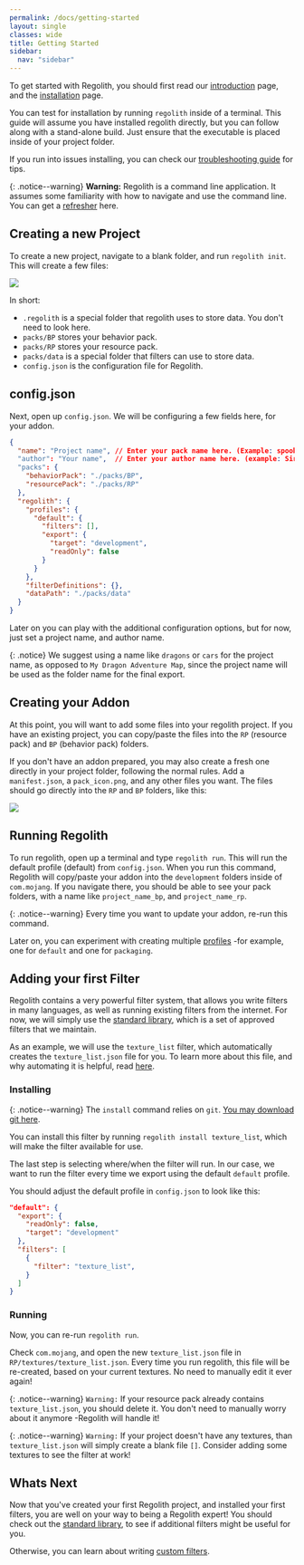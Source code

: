 ```yaml
---
permalink: /docs/getting-started
layout: single
classes: wide
title: Getting Started
sidebar:
  nav: "sidebar"
---
```


To get started with Regolith, you should first read our [introduction](/regolith/docs/introduction) page, and the [installation](/regolith/docs/installing) page.

You can test for installation by running `regolith` inside of a terminal. This guide will assume you have installed regolith directly, but you can follow along with a stand-alone build. Just ensure that the executable is placed inside of your project folder.

If you run into issues installing, you can check our [troubleshooting guide](/regolith/docs/troubleshooting) for tips.

{: .notice--warning}
**Warning:** Regolith is a command line application. It assumes some familiarity with how to navigate and use the command line. You can get a [refresher](https://tutorial.djangogirls.org/en/intro_to_command_line/) here.


## Creating a new Project

To create a new project, navigate to a blank folder, and run `regolith init`. This will create a few files:


![](/regolith/assets/images/introduction/project_folder.png)

In short:
 - `.regolith` is a special folder that regolith uses to store data. You don't need to look here.
 - `packs/BP` stores your behavior pack.
 - `packs/RP` stores your resource pack.
 - `packs/data` is a special folder that filters can use to store data.
 - `config.json` is the configuration file for Regolith.

## config.json

Next, open up `config.json`. We will be configuring a few fields here, for your addon.

```json
{
  "name": "Project name", // Enter your pack name here. (Example: spooky_gravestones)
  "author": "Your name",  // Enter your author name here. (example: SirLich)
  "packs": {
    "behaviorPack": "./packs/BP",
    "resourcePack": "./packs/RP"
  },
  "regolith": {
    "profiles": {
      "default": {
        "filters": [],
        "export": {
          "target": "development",
          "readOnly": false
        }
      }
    },
    "filterDefinitions": {},
    "dataPath": "./packs/data"
  }
}
```

Later on you can play with the additional configuration options, but for now, just set a project name, and author name.

{: .notice}
We suggest using a name like `dragons` or `cars` for the project name, as opposed to `My Dragon Adventure Map`, since the project name will be used as the folder name for the final export.

## Creating your Addon

At this point, you will want to add some files into your regolith project. If you have an existing project, you can copy/paste the files into the `RP` (resource pack) and `BP` (behavior pack) folders. 

If you don't have an addon prepared, you may also create a fresh one directly in your project folder, following the normal rules. Add a `manifest.json`, a `pack_icon.png`, and any other files you want. The files should go directly into the `RP` and `BP` folders, like this:

![](/regolith/assets/images/introduction/project_folder2.png)


## Running Regolith

To run regolith, open up a terminal and type `regolith run`. This will run the default profile (default) from `config.json`. When you run this command, Regolith will copy/paste your addon into the `development` folders inside of `com.mojang`. If you navigate there, you should be able to see your pack folders, with a name like `project_name_bp`, and `project_name_rp`.

{: .notice--warning}
Every time you want to update your addon, re-run this command.

Later on, you can experiment with creating multiple [profiles](/regolith/docs/profiles) -for example, one for `default` and one for `packaging`.

## Adding your first Filter

Regolith contains a very powerful filter system, that allows you write filters in many languages, as well as running existing filters from the internet. For now, we will simply use the [standard library](/regolith/docs/standard-filters), which is a set of approved filters that we maintain. 

As an example, we will use the `texture_list` filter, which automatically creates the `texture_list.json` file for you. To learn more about this file, and why automating it is helpful, read [here](https://wiki.bedrock.dev/visuals/textures-list.html).

### Installing

{: .notice--warning}
The `install` command relies on `git`. [You may download git here](https://git-scm.com/download/win).

You can install this filter by running `regolith install texture_list`, which will make the filter available for use. 

The last step is selecting where/when the filter will run. In our case, we want to run the filter every time we export using the default `default` profile.

You should adjust the default profile in `config.json` to look like this:

```json
"default": {
  "export": {
    "readOnly": false,
    "target": "development"
  },
  "filters": [
    {
      "filter": "texture_list",
    }
  ]
}
```

### Running

Now, you can re-run `regolith run`.

Check `com.mojang`, and open the new `texture_list.json` file in `RP/textures/texture_list.json`. Every time you run regolith, this file will be re-created, based on your current textures. No need to manually edit it ever again!

{: .notice--warning}
`Warning:` If your resource pack already contains `texture_list.json`, you should delete it. You don't need to manually worry about it anymore -Regolith will handle it!

{: .notice--warning}
`Warning:` If your project doesn't have any textures, than `texture_list.json` will simply create a blank file `[]`. Consider adding some textures to see the filter at work!

## Whats Next

Now that you've created your first Regolith project, and installed your first filters, you are well on your way to being a Regolith expert! You should check out the [standard library](/regolith/docs/standard-filters), to see if additional filters might be useful for you.

Otherwise, you can learn about writing [custom filters](/regolith/docs/custom-filters).
